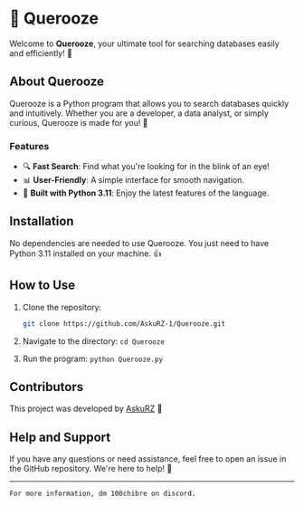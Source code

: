 # 🔎 Querooze

Welcome to **Querooze**, your ultimate tool for searching databases easily and efficiently! 🚀

## About Querooze
Querooze is a Python program that allows you to search databases quickly and intuitively. Whether you are a developer, a data analyst, or simply curious, Querooze is made for you! 🎉

### Features
- 🔍 **Fast Search**: Find what you're looking for in the blink of an eye!
- 📊 **User-Friendly**: A simple interface for smooth navigation.
- 🐍 **Built with Python 3.11**: Enjoy the latest features of the language.

## Installation
No dependencies are needed to use Querooze. You just need to have Python 3.11 installed on your machine. 👍

## How to Use
1. Clone the repository:
   
   ```bash
   git clone https://github.com/AskuRZ-1/Querooze.git
   ```
4. Navigate to the directory: `cd Querooze`
5. Run the program: `python Querooze.py`

## Contributors
This project was developed by [AskuRZ](https://github.com/AskuRZ-1) 👤

## Help and Support
If you have any questions or need assistance, feel free to open an issue in the GitHub repository. We're here to help! 🤝

---

```markdown
For more information, dm 100chibre on discord.
```

